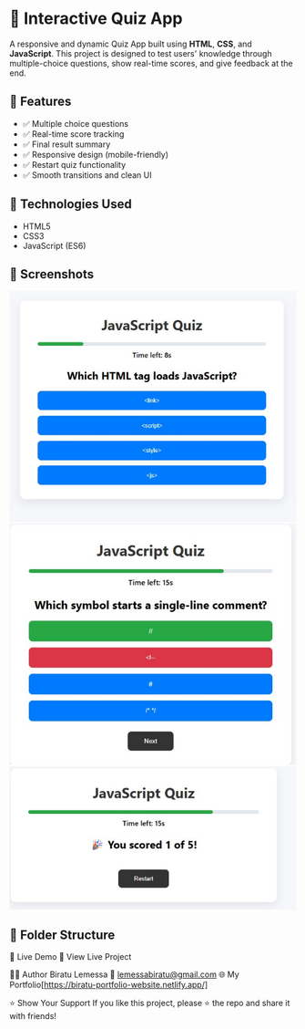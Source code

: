 
# 🧠 Interactive Quiz App

A responsive and dynamic Quiz App built using **HTML**, **CSS**, and **JavaScript**. This project is designed to test users' knowledge through multiple-choice questions, show real-time scores, and give feedback at the end.

## 🎯 Features

- ✅ Multiple choice questions
- ✅ Real-time score tracking
- ✅ Final result summary
- ✅ Responsive design (mobile-friendly)
- ✅ Restart quiz functionality
- ✅ Smooth transitions and clean UI

## 🚀 Technologies Used

- HTML5
- CSS3
- JavaScript (ES6)

## 📸 Screenshots

![Quiz Start](https://raw.githubusercontent.com/Biratu35/Interactive-Quiz-App/refs/heads/main/Screenshot%202025-06-20%20143815.jpg)
![Question Example](https://raw.githubusercontent.com/Biratu35/Interactive-Quiz-App/refs/heads/main/Screenshot%202025-06-20%20143912.jpg)
![Result Screen](https://raw.githubusercontent.com/Biratu35/Interactive-Quiz-App/refs/heads/main/Screenshot%202025-06-20%20143938.jpg)

## 📂 Folder Structure

📌 Live Demo
🔗 View Live Project

🙋‍♂️ Author
Biratu Lemessa
📧 lemessabiratu@gmail.com
🌐 My Portfolio[https://biratu-portfolio-website.netlify.app/]

⭐️ Show Your Support
If you like this project, please ⭐ the repo and share it with friends!
